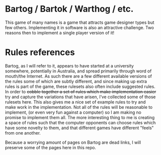 # Bartog / Bartok / Warthog / etc.

This game of many names is a game that attracts game designer types but few others. Implementing it in software is also an attractive challenge. Two reasons then to implement a single player version of it!

# Rules references

Bartog, as I will refer to it, appears to have started at a university somewhere, potentially in Australia, and spread primarily through word of mouth/the Internet. As such there are a few different available versions of the rules some of which are subtly different, and since making up extra rules is part of the game, these rulesets also often include suggested rules. In order to <del>cobble together a set of rules which make implementation easier</del> try and capture the variations that have arisen, I've collected some of those rulesets here. This also gives me a nice set of example rules to try and make work in the implementation. Not all of the rules will be reasonable to implement, (or even very fun against a computer) so I am making no promise to implement them all. The more interesting thing to me is creating a space of rules such that the computer opponents can choose rules which have some novelty to them, and that different games have different "feels" from one another.

Because a worrying amount of pages on Bartog are dead links, I will preserve some of the pages here in this repo.